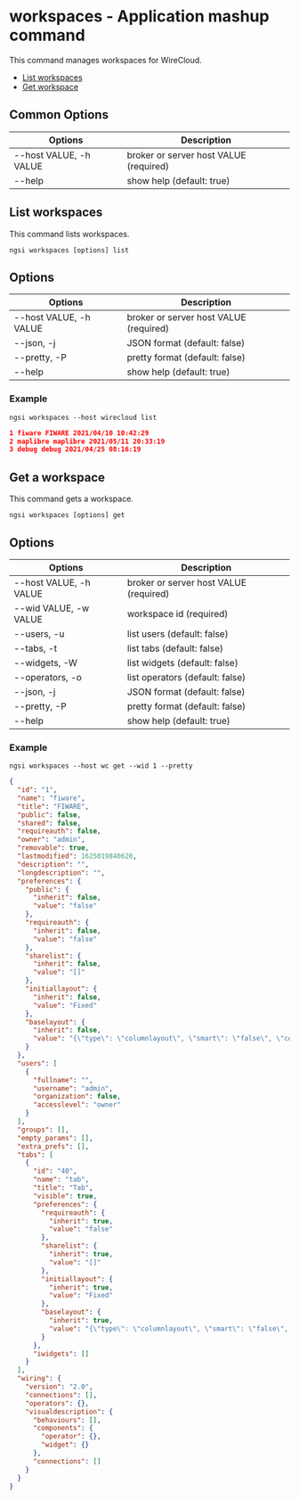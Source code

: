 # workspaces - Application mashup command

This command manages workspaces for WireCloud.

-   [List workspaces](#list-workspaces)
-   [Get workspace](#get-workspace)

## Common Options

| Options                | Description                            |
| ---------------------- | -------------------------------------- |
| --host VALUE, -h VALUE | broker or server host VALUE (required) |
| --help                 | show help (default: true)              |

<a name="list-workspaces"></a>

## List workspaces

This command lists workspaces.

```console
ngsi workspaces [options] list
```

## Options

| Options                | Description                            |
| ---------------------- | -------------------------------------- |
| --host VALUE, -h VALUE | broker or server host VALUE (required) |
| --json, -j             | JSON format (default: false)           |
| --pretty, -P           | pretty format (default: false)         |
| --help                 | show help (default: true)              |

### Example

```console
ngsi workspaces --host wirecloud list
```

```json
1 fiware FIWARE 2021/04/10 10:42:29
2 maplibre maplibre 2021/05/11 20:33:19
3 debug debug 2021/04/25 08:16:19
```

<a name="get-workspace"></a>

## Get a workspace

This command gets a workspace.

```console
ngsi workspaces [options] get
```

## Options

| Options                | Description                            |
| ---------------------- | -------------------------------------- |
| --host VALUE, -h VALUE | broker or server host VALUE (required) |
| --wid VALUE, -w VALUE  | workspace id (required)                |
| --users, -u            | list users (default: false)            |
| --tabs, -t             | list tabs (default: false)             |
| --widgets, -W          | list widgets (default: false)          |
| --operators, -o        | list operators (default: false)        |
| --json, -j             | JSON format (default: false)           |
| --pretty, -P           | pretty format (default: false)         |
| --help                 | show help (default: true)              |

### Example

```console
ngsi workspaces --host wc get --wid 1 --pretty
```

```json
{
  "id": "1",
  "name": "fiware",
  "title": "FIWARE",
  "public": false,
  "shared": false,
  "requireauth": false,
  "owner": "admin",
  "removable": true,
  "lastmodified": 1625019840620,
  "description": "",
  "longdescription": "",
  "preferences": {
    "public": {
      "inherit": false,
      "value": "false"
    },
    "requireauth": {
      "inherit": false,
      "value": "false"
    },
    "sharelist": {
      "inherit": false,
      "value": "[]"
    },
    "initiallayout": {
      "inherit": false,
      "value": "Fixed"
    },
    "baselayout": {
      "inherit": false,
      "value": "{\"type\": \"columnlayout\", \"smart\": \"false\", \"columns\": 20, \"cellheight\": 12, \"horizontalmargin\": 4, \"verticalmargin\": 3}"
    }
  },
  "users": [
    {
      "fullname": "",
      "username": "admin",
      "organization": false,
      "accesslevel": "owner"
    }
  ],
  "groups": [],
  "empty_params": [],
  "extra_prefs": [],
  "tabs": [
    {
      "id": "40",
      "name": "tab",
      "title": "Tab",
      "visible": true,
      "preferences": {
        "requireauth": {
          "inherit": true,
          "value": "false"
        },
        "sharelist": {
          "inherit": true,
          "value": "[]"
        },
        "initiallayout": {
          "inherit": true,
          "value": "Fixed"
        },
        "baselayout": {
          "inherit": true,
          "value": "{\"type\": \"columnlayout\", \"smart\": \"false\", \"columns\": 20, \"cellheight\": 12, \"horizontalmargin\": 4, \"verticalmargin\": 3}"
        }
      },
      "iwidgets": []
    }
  ],
  "wiring": {
    "version": "2.0",
    "connections": [],
    "operators": {},
    "visualdescription": {
      "behaviours": [],
      "components": {
        "operator": {},
        "widget": {}
      },
      "connections": []
    }
  }
}
```

